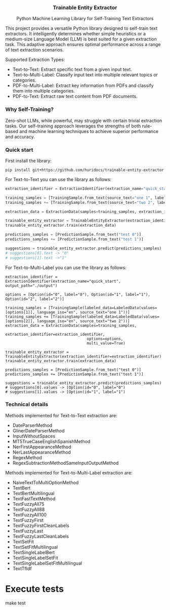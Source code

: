 <h3 align="center">Trainable Entity Extractor</h3>
<p align="center">Python Machine Learning Library for Self-Training Text Extractors</p>


This project provides a versatile Python library designed to self-train text extractors. 
It intelligently determines whether simple heuristics or a medium-size Language Model (LLM) 
is best suited for a given extraction task. This adaptive approach ensures optimal 
performance across a range of text extraction scenarios.

Supported Extraction Types:

* Text-to-Text: Extract specific text from a given input text.
* Text-to-Multi-Label: Classify input text into multiple relevant topics or categories.
* PDF-to-Multi-Label: Extract key information from PDFs and classify them into multiple categories.
* PDF-to-Text: Extract raw text content from PDF documents.


### Why Self-Training?

Zero-shot LLMs, while powerful, may struggle with certain trivial extraction tasks. 
Our self-training approach leverages the strengths of both rule-based and machine learning 
techniques to achieve superior performance and accuracy.


### Quick start

First install the library:

    pip install git+https://github.com/huridocs/trainable-entity-extractor


For Text-to-Text you can use the library as follows:


```py
extraction_identifier = ExtractionIdentifier(extraction_name="quick_start", output_path="./output")

training_samples = [TrainingSample.from_text(source_text="one 1", label_text="1", language_iso="en")]
training_samples += [TrainingSample.from_text(source_text="two 2", label_text="2", language_iso="en")]

extraction_data = ExtractionData(samples=training_samples, extraction_identifier=extraction_identifier)

trainable_entity_extractor = TrainableEntityExtractor(extraction_identifier=extraction_identifier)
trainable_entity_extractor.train(extraction_data)

predictions_samples = [PredictionSample.from_text("test 0")]
predictions_samples += [PredictionSample.from_text("test 1")]

suggestions = trainable_entity_extractor.predict(predictions_samples)
# suggestions[0].text -> "0"
# suggestions[1].text ->"1"
```

For Text-to-Multi-Label you can use the library as follows:

    extraction_identifier = ExtractionIdentifier(extraction_name="quick_start", output_path="./output")

    options = [Option(id="0", label="0"), Option(id="1", label="1"), Option(id="2", label="2")] 

    training_samples = [TrainingSample(labeled_data=LabeledData(values=[options[1]], language_iso="en", source_text="one 1"))]
    training_samples += [TrainingSample(labeled_data=LabeledData(values=[options[2]], language_iso="en", source_text="two 2"))]
    extraction_data = ExtractionData(samples=training_samples, 
                                        extraction_identifier=extraction_identifier,
                                        options=options,
                                        multi_value=True)
    
    trainable_entity_extractor = TrainableEntityExtractor(extraction_identifier=extraction_identifier)
    trainable_entity_extractor.train(extraction_data)
    
    predictions_samples = [PredictionSample.from_text("test 0")]
    predictions_samples += [PredictionSample.from_text("test 1")]
    
    suggestions = trainable_entity_extractor.predict(predictions_samples)
    # suggestions[0].values -> [Option(id="0", label="0")
    # suggestions[1].values -> [Option(id="1", label="1")


### Technical details

Methods implemented for Text-to-Text extraction are:

* DateParserMethod
* GlinerDateParserMethod
* InputWithoutSpaces
* MT5TrueCaseEnglishSpanishMethod
* NerFirstAppearanceMethod
* NerLastAppearanceMethod
* RegexMethod
* RegexSubtractionMethodSameInputOutputMethod


Methods implemented for Text-to-Multi-Label extraction are:

* NaiveTextToMultiOptionMethod
* TextBert
* TextBertMultilingual
* TextFastTextMethod
* TextFuzzyAll75
* TextFuzzyAll88
* TextFuzzyAll100
* TextFuzzyFirst
* TextFuzzyFirstCleanLabels
* TextFuzzyLast
* TextFuzzyLastCleanLabels
* TextSetFit
* TextSetFitMultilingual
* TextSingleLabelBert
* TextSingleLabelSetFit
* TextSingleLabelSetFitMultilingual
* TextTfIdf

# Execute tests
make test
